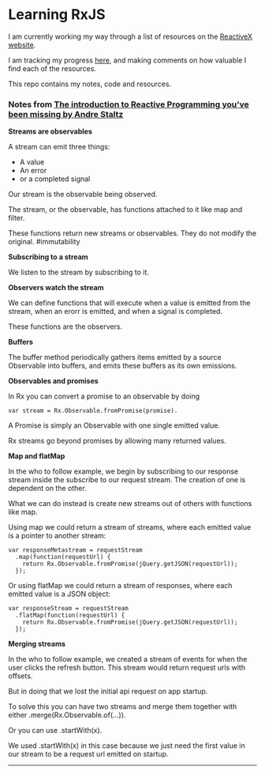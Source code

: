 # Learning RxJS

I am currently working my way through a list of resources on the [ReactiveX website][2].

I am tracking my progress [here][3], and making comments on how valuable I find each of the resources.

This repo contains my notes, code and resources.

### Notes from [The introduction to Reactive Programming you've been missing by Andre Staltz][1]

**Streams are observables**

A stream can emit three things:
- A value
- An error
- or a completed signal

Our stream is the observable being observed.

The stream, or the observable, has functions attached to it like map and filter.

These functions return new streams or observables. They do not modify the original. #immutability

**Subscribing to a stream**

We listen to the stream by subscribing to it.

**Observers watch the stream**

We can define functions that will execute when a value is emitted from the stream, when an erorr is emitted, and when a signal is completed.

These functions are the observers.

**Buffers**

The buffer method periodically gathers items emitted by a source Observable into buffers, and emits these buffers as its own emissions.

**Observables and promises**

In Rx you can convert a promise to an observable by doing

```var stream = Rx.Observable.fromPromise(promise).```

A Promise is simply an Observable with one single emitted value.

Rx streams go beyond promises by allowing many returned values.

**Map and flatMap**

In the who to follow example, we begin by subscribing to our response stream inside the subscribe to our request stream. The creation of one is dependent on the other.

What we can do instead is create new streams out of others with functions like map.

Using map we could return a stream of streams, where each emitted value is a pointer to another stream:

```
var responseMetastream = requestStream
  .map(function(requestUrl) {
    return Rx.Observable.fromPromise(jQuery.getJSON(requestUrl));
  });
```

Or using flatMap we could return a stream of responses, where each emitted value is a JSON object:

```
var responseStream = requestStream
  .flatMap(function(requestUrl) {
    return Rx.Observable.fromPromise(jQuery.getJSON(requestUrl));
  });
```

**Merging streams**

In the who to follow example, we created a stream of events for when the user clicks the refresh button. This stream would return request urls with offsets.

But in doing that we lost the initial api request on app startup.

To solve this you can have two streams and merge them together with either .merge(Rx.Observable.of(...)).

Or you can use .startWith(x).

We used .startWith(x) in this case because we just need the first value in our stream to be a request url emitted on startup.


[1]: https://gist.github.com/staltz/868e7e9bc2a7b8c1f754

[2]: http://reactivex.io/tutorials.html

[3]: https://docs.google.com/spreadsheets/d/1l4uFkSI15vMgNfXrdAl-QjQ_bHjAkXAKh0Dxsz5qgoA/edit?usp=sharing

---